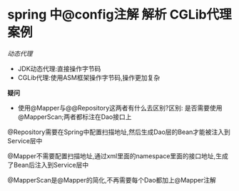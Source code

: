 # spring 中@config注解 解析 CGLib代理 案例

*动态代理*

- JDK动态代理:直接操作字节码
- CGLib代理:使用ASM框架操作字节码,操作更加复杂

<b>疑问</b>
- 使用@Mapper与@@Repository这两者有什么去区别?区别: 是否需要使用@MapperScan;两者都标注在Dao接口上

@Repository需要在Spring中配置扫描地址,然后生成Dao层的Bean才能被注入到Service层中

@Mapper不需要配置扫描地址,通过xml里面的namespace里面的接口地址,生成了Bean后注入到Service层中

@MapperScan是@Mapper的简化,不再需要每个Dao都加上@Mapper注解

